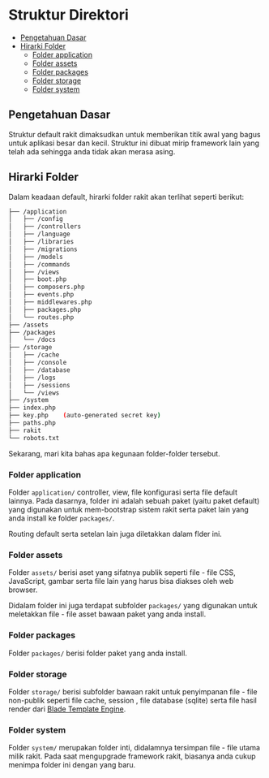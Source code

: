 # Struktur Direktori

<!-- MarkdownTOC autolink="true" autoanchor="true" levels="2,3" bracket="round" lowercase="only_ascii" -->

-   [Pengetahuan Dasar](#pengetahuan-dasar)
-   [Hirarki Folder](#hirarki-folder)
    -   [Folder application](#folder-application)
    -   [Folder assets](#folder-assets)
    -   [Folder packages](#folder-packages)
    -   [Folder storage](#folder-storage)
    -   [Folder system](#folder-system)

<!-- /MarkdownTOC -->

<a id="pengetahuan-dasar"></a>

## Pengetahuan Dasar

Struktur default rakit dimaksudkan untuk memberikan titik awal yang bagus untuk aplikasi besar dan kecil.
Struktur ini dibuat mirip framework lain yang telah ada sehingga anda tidak akan merasa asing.

<a id="hirarki-folder"></a>

## Hirarki Folder

Dalam keadaan default, hirarki folder rakit akan terlihat seperti berikut:

```bash
├── /application
│   ├── /config
│   ├── /controllers
│   ├── /language
│   ├── /libraries
│   ├── /migrations
│   ├── /models
│   ├── /commands
│   ├── /views
│   ├── boot.php
│   ├── composers.php
│   ├── events.php
│   ├── middlewares.php
│   ├── packages.php
│   └── routes.php
├── /assets
├── /packages
│   └── /docs
├── /storage
│   ├── /cache
│   ├── /console
│   ├── /database
│   ├── /logs
│   ├── /sessions
│   └── /views
├── /system
├── index.php
├── key.php    (auto-generated secret key)
├── paths.php
├── rakit
└── robots.txt
```

Sekarang, mari kita bahas apa kegunaan folder-folder tersebut.

<a id="folder-application"></a>

### Folder application

Folder `application/` controller, view, file konfigurasi serta file default lainnya.
Pada dasarnya, folder ini adalah sebuah paket (yaitu paket default) yang digunakan untuk
mem-bootstrap sistem rakit serta paket lain yang anda install ke folder `packages/`.

Routing default serta setelan lain juga diletakkan dalam flder ini.

<a id="folder-assets"></a>

### Folder assets

Folder `assets/` berisi aset yang sifatnya publik seperti file - file CSS, JavaScript, gambar
serta file lain yang harus bisa diakses oleh web browser.

Didalam folder ini juga terdapat subfolder `packages/` yang digunakan untuk meletakkan file - file
asset bawaan paket yang anda install.

<a id="folder-packages"></a>

### Folder packages

Folder `packages/` berisi folder paket yang anda install.

<a id="folder-storage"></a>

### Folder storage

Folder `storage/` berisi subfolder bawaan rakit untuk penyimpanan file - file non-publik seperti
file cache, session , file database (sqlite) serta file hasil render
dari [Blade Template Engine](/docs/id/views/templating#blade-template-engine).

<a id="folder-system"></a>

### Folder system

Folder `system/` merupakan folder inti, didalamnya tersimpan file - file utama milik rakit.
Pada saat mengupgrade framework rakit, biasanya anda cukup menimpa folder ini dengan yang baru.
